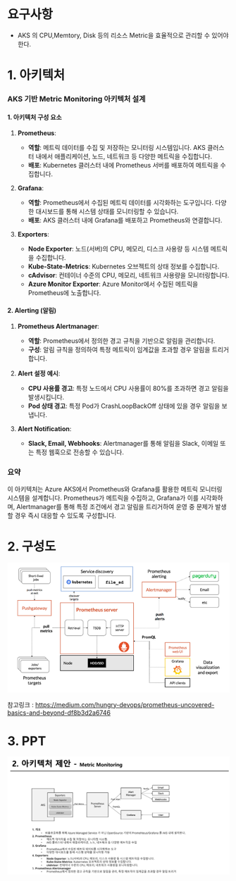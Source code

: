 # 요구사항

* AKS 의 CPU,Memtory, Disk 등의 리소스 Metric을 효율적으로 관리할 수 있어야 한다. 



# 1. 아키텍처

### AKS 기반 Metric Monitoring 아키텍처 설계

#### 1. **아키텍처 구성 요소**

1. **Prometheus**:
   - **역할**: 메트릭 데이터를 수집 및 저장하는 모니터링 시스템입니다. AKS 클러스터 내에서 애플리케이션, 노드, 네트워크 등 다양한 메트릭을 수집합니다.
   - **배포**: Kubernetes 클러스터 내에 Prometheus 서버를 배포하여 메트릭을 수집합니다.

2. **Grafana**:
   - **역할**: Prometheus에서 수집된 메트릭 데이터를 시각화하는 도구입니다. 다양한 대시보드를 통해 시스템 상태를 모니터링할 수 있습니다.
   - **배포**: AKS 클러스터 내에 Grafana를 배포하고 Prometheus와 연결합니다.

3. **Exporters**:
   - **Node Exporter**: 노드(서버)의 CPU, 메모리, 디스크 사용량 등 시스템 메트릭을 수집합니다.
   - **Kube-State-Metrics**: Kubernetes 오브젝트의 상태 정보를 수집합니다.
   - **cAdvisor**: 컨테이너 수준의 CPU, 메모리, 네트워크 사용량을 모니터링합니다.
   - **Azure Monitor Exporter**: Azure Monitor에서 수집된 메트릭을 Prometheus에 노출합니다.

#### 2. **Alerting (알림)**

1. **Prometheus Alertmanager**:
   - **역할**: Prometheus에서 정의한 경고 규칙을 기반으로 알림을 관리합니다.
   - **구성**: 알림 규칙을 정의하여 특정 메트릭이 임계값을 초과할 경우 알림을 트리거합니다.

2. **Alert 설정 예시**:
   - **CPU 사용률 경고**: 특정 노드에서 CPU 사용률이 80%를 초과하면 경고 알림을 발생시킵니다.
   - **Pod 상태 경고**: 특정 Pod가 CrashLoopBackOff 상태에 있을 경우 알림을 보냅니다.

3. **Alert Notification**:
   - **Slack, Email, Webhooks**: Alertmanager를 통해 알림을 Slack, 이메일 또는 특정 웹훅으로 전송할 수 있습니다.

### 요약

이 아키텍처는 Azure AKS에서 Prometheus와 Grafana를 활용한 메트릭 모니터링 시스템을 설계합니다. Prometheus가 메트릭을 수집하고, Grafana가 이를 시각화하며, Alertmanager를 통해 특정 조건에서 경고 알림을 트리거하여 운영 중 문제가 발생할 경우 즉시 대응할 수 있도록 구성합니다.



# 2.  구성도

![Prometheus Uncovered: Basics and Beyond | by A K S | Hungry Devops | Aug,  2023 | Medium | Hungry Devops](./32.Monitoring.assets/1*00UP1xCK5glRxbeTdlwZOg.png)

참고링크 : https://medium.com/hungry-devops/prometheus-uncovered-basics-and-beyond-df8b3d2a6746





# 3. PPT



![image-20240811231143665](./32.Monitoring.assets/image-20240811231143665.png)

